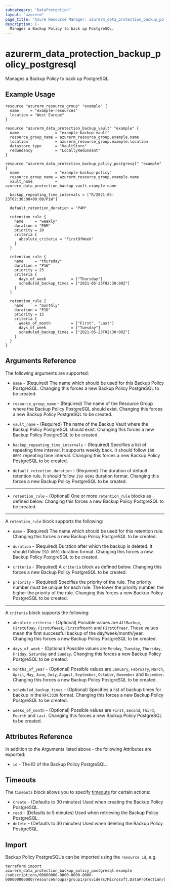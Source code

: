 ```yaml
---
subcategory: "DataProtection"
layout: "azurerm"
page_title: "Azure Resource Manager: azurerm_data_protection_backup_policy_postgresql"
description: |-
  Manages a Backup Policy to back up PostgreSQL.
---
```


# azurerm_data_protection_backup_policy_postgresql

Manages a Backup Policy to back up PostgreSQL.

## Example Usage

```hcl
resource "azurerm_resource_group" "example" {
  name     = "example-resources"
  location = "West Europe"
}

resource "azurerm_data_protection_backup_vault" "example" {
  name                = "example-backup-vault"
  resource_group_name = azurerm_resource_group.example.name
  location            = azurerm_resource_group.example.location
  datastore_type      = "VaultStore"
  redundancy          = "LocallyRedundant"
}

resource "azurerm_data_protection_backup_policy_postgresql" "example" {
  name                = "example-backup-policy"
  resource_group_name = azurerm_resource_group.example.name
  vault_name          = azurerm_data_protection_backup_vault.example.name

  backup_repeating_time_intervals = ["R/2021-05-23T02:30:00+00:00/P1W"]

  default_retention_duration = "P4M"

  retention_rule {
    name     = "weekly"
    duration = "P6M"
    priority = 20
    criteria {
      absolute_criteria = "FirstOfWeek"
    }
  }

  retention_rule {
    name     = "thursday"
    duration = "P1W"
    priority = 25
    criteria {
      days_of_week           = ["Thursday"]
      scheduled_backup_times = ["2021-05-23T02:30:00Z"]
    }
  }

  retention_rule {
    name     = "monthly"
    duration = "P1D"
    priority = 15
    criteria {
      weeks_of_month         = ["First", "Last"]
      days_of_week           = ["Tuesday"]
      scheduled_backup_times = ["2021-05-23T02:30:00Z"]
    }
  }
}
```

## Arguments Reference

The following arguments are supported:

* `name` - (Required) The name which should be used for this Backup Policy PostgreSQL. Changing this forces a new Backup Policy PostgreSQL to be created.

* `resource_group_name` - (Required) The name of the Resource Group where the Backup Policy PostgreSQL should exist. Changing this forces a new Backup Policy PostgreSQL to be created.

* `vault_name` - (Required) The name of the Backup Vault where the Backup Policy PostgreSQL should exist. Changing this forces a new Backup Policy PostgreSQL to be created.

* `backup_repeating_time_intervals` - (Required) Specifies a list of repeating time interval. It supports weekly back. It should follow `ISO 8601` repeating time interval. Changing this forces a new Backup Policy PostgreSQL to be created.
  
* `default_retention_duration` - (Required) The duration of default retention rule. It should follow `ISO 8601` duration format. Changing this forces a new Backup Policy PostgreSQL to be created.

---

* `retention_rule` - (Optional) One or more `retention_rule` blocks as defined below. Changing this forces a new Backup Policy PostgreSQL to be created.

---

A `retention_rule` block supports the following:

* `name` - (Required) The name which should be used for this retention rule. Changing this forces a new Backup Policy PostgreSQL to be created.

* `duration` - (Required) Duration after which the backup is deleted. It should follow `ISO 8601` duration format. Changing this forces a new Backup Policy PostgreSQL to be created.

* `criteria` - (Required) A `criteria` block as defined below. Changing this forces a new Backup Policy PostgreSQL to be created.

* `priority` - (Required) Specifies the priority of the rule. The priority number must be unique for each rule. The lower the priority number, the higher the priority of the rule. Changing this forces a new Backup Policy PostgreSQL to be created.

---

A `criteria` block supports the following:

* `absolute_criteria` - (Optional) Possible values are `AllBackup`, `FirstOfDay`, `FirstOfWeek`, `FirstOfMonth` and `FirstOfYear`. These values mean the first successful backup of the day/week/month/year. Changing this forces a new Backup Policy PostgreSQL to be created.

* `days_of_week` - (Optional) Possible values are `Monday`, `Tuesday`, `Thursday`, `Friday`, `Saturday` and `Sunday`. Changing this forces a new Backup Policy PostgreSQL to be created.

* `months_of_year` - (Optional) Possible values are `January`, `February`, `March`, `April`, `May`, `June`, `July`, `August`, `September`, `October`, `November` and `December`. Changing this forces a new Backup Policy PostgreSQL to be created.

* `scheduled_backup_times` - (Optional) Specifies a list of backup times for backup in the `RFC3339` format. Changing this forces a new Backup Policy PostgreSQL to be created.

* `weeks_of_month` - (Optional) Possible values are `First`, `Second`, `Third`, `Fourth` and `Last`. Changing this forces a new Backup Policy PostgreSQL to be created.

## Attributes Reference

In addition to the Arguments listed above - the following Attributes are exported:

* `id` - The ID of the Backup Policy PostgreSQL.

## Timeouts

The `timeouts` block allows you to specify [timeouts](https://www.terraform.io/language/resources/syntax#operation-timeouts) for certain actions:

* `create` - (Defaults to 30 minutes) Used when creating the Backup Policy PostgreSQL.
* `read` - (Defaults to 5 minutes) Used when retrieving the Backup Policy PostgreSQL.
* `delete` - (Defaults to 30 minutes) Used when deleting the Backup Policy PostgreSQL.

## Import

Backup Policy PostgreSQL's can be imported using the `resource id`, e.g.

```shell
terraform import azurerm_data_protection_backup_policy_postgresql.example /subscriptions/00000000-0000-0000-0000-000000000000/resourceGroups/group1/providers/Microsoft.DataProtection/backupVaults/vault1/backupPolicies/backupPolicy1
```
